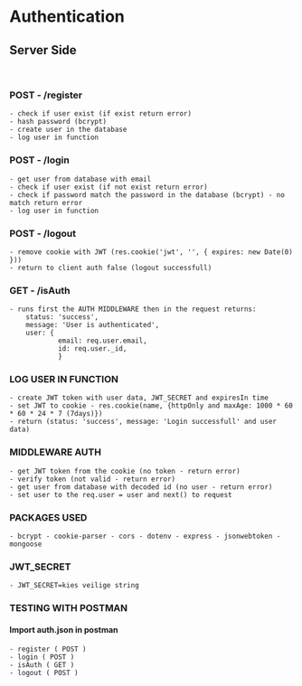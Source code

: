 # Authentication

## Server Side

<br>

### POST - /register

    - check if user exist (if exist return error)
    - hash password (bcrypt)
    - create user in the database
    - log user in function

### POST - /login

    - get user from database with email
    - check if user exist (if not exist return error)
    - check if password match the password in the database (bcrypt) - no match return error
    - log user in function

### POST - /logout

    - remove cookie with JWT (res.cookie('jwt', '', { expires: new Date(0) }))
    - return to client auth false (logout successfull)

### GET - /isAuth

    - runs first the AUTH MIDDLEWARE then in the request returns:
    	status: 'success',
    	message: 'User is authenticated',
    	user: {
                email: req.user.email,
                id: req.user._id,
                }

### LOG USER IN FUNCTION

    - create JWT token with user data, JWT_SECRET and expiresIn time
    - set JWT to cookie - res.cookie(name, {httpOnly and maxAge: 1000 * 60 * 60 * 24 * 7 (7days)})
    - return (status: 'success', message: 'Login successfull' and user data)

### MIDDLEWARE AUTH

    - get JWT token from the cookie (no token - return error)
    - verify token (not valid - return error)
    - get user from database with decoded id (no user - return error)
    - set user to the req.user = user and next() to request

### PACKAGES USED

    - bcrypt - cookie-parser - cors - dotenv - express - jsonwebtoken - mongoose

### JWT_SECRET

    - JWT_SECRET=kies veilige string

### TESTING WITH POSTMAN

#### Import auth.json in postman

    - register ( POST )
    - login ( POST )
    - isAuth ( GET )
    - logout ( POST )
